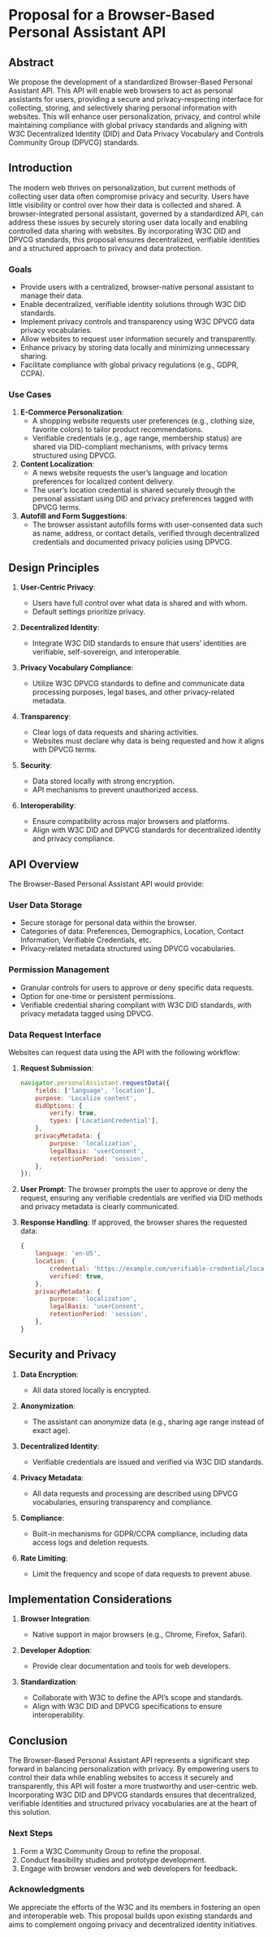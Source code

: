 # Proposal for a Browser-Based Personal Assistant API

## Abstract
We propose the development of a standardized Browser-Based Personal Assistant API. This API will enable web browsers to act as personal assistants for users, providing a secure and privacy-respecting interface for collecting, storing, and selectively sharing personal information with websites. This will enhance user personalization, privacy, and control while maintaining compliance with global privacy standards and aligning with W3C Decentralized Identity (DID) and Data Privacy Vocabulary and Controls Community Group (DPVCG) standards.

## Introduction
The modern web thrives on personalization, but current methods of collecting user data often compromise privacy and security. Users have little visibility or control over how their data is collected and shared. A browser-integrated personal assistant, governed by a standardized API, can address these issues by securely storing user data locally and enabling controlled data sharing with websites. By incorporating W3C DID and DPVCG standards, this proposal ensures decentralized, verifiable identities and a structured approach to privacy and data protection.

### Goals
- Provide users with a centralized, browser-native personal assistant to manage their data.
- Enable decentralized, verifiable identity solutions through W3C DID standards.
- Implement privacy controls and transparency using W3C DPVCG data privacy vocabularies.
- Allow websites to request user information securely and transparently.
- Enhance privacy by storing data locally and minimizing unnecessary sharing.
- Facilitate compliance with global privacy regulations (e.g., GDPR, CCPA).

### Use Cases
1. **E-Commerce Personalization**:
   - A shopping website requests user preferences (e.g., clothing size, favorite colors) to tailor product recommendations.
   - Verifiable credentials (e.g., age range, membership status) are shared via DID-compliant mechanisms, with privacy terms structured using DPVCG.
2. **Content Localization**:
   - A news website requests the user’s language and location preferences for localized content delivery.
   - The user’s location credential is shared securely through the personal assistant using DID and privacy preferences tagged with DPVCG terms.
3. **Autofill and Form Suggestions**:
   - The browser assistant autofills forms with user-consented data such as name, address, or contact details, verified through decentralized credentials and documented privacy policies using DPVCG.

## Design Principles
1. **User-Centric Privacy**:
   - Users have full control over what data is shared and with whom.
   - Default settings prioritize privacy.

2. **Decentralized Identity**:
   - Integrate W3C DID standards to ensure that users’ identities are verifiable, self-sovereign, and interoperable.

3. **Privacy Vocabulary Compliance**:
   - Utilize W3C DPVCG standards to define and communicate data processing purposes, legal bases, and other privacy-related metadata.

4. **Transparency**:
   - Clear logs of data requests and sharing activities.
   - Websites must declare why data is being requested and how it aligns with DPVCG terms.

5. **Security**:
   - Data stored locally with strong encryption.
   - API mechanisms to prevent unauthorized access.

6. **Interoperability**:
   - Ensure compatibility across major browsers and platforms.
   - Align with W3C DID and DPVCG standards for decentralized identity and privacy compliance.

## API Overview
The Browser-Based Personal Assistant API would provide:

### User Data Storage
- Secure storage for personal data within the browser.
- Categories of data: Preferences, Demographics, Location, Contact Information, Verifiable Credentials, etc.
- Privacy-related metadata structured using DPVCG vocabularies.

### Permission Management
- Granular controls for users to approve or deny specific data requests.
- Option for one-time or persistent permissions.
- Verifiable credential sharing compliant with W3C DID standards, with privacy metadata tagged using DPVCG.

### Data Request Interface
Websites can request data using the API with the following workflow:
1. **Request Submission**:
   ```javascript
   navigator.personalAssistant.requestData({
       fields: ['language', 'location'],
       purpose: 'Localize content',
       didOptions: {
           verify: true,
           types: ['LocationCredential'],
       },
       privacyMetadata: {
           purpose: 'localization',
           legalBasis: 'userConsent',
           retentionPeriod: 'session',
       },
   });
   ```

2. **User Prompt**:
   The browser prompts the user to approve or deny the request, ensuring any verifiable credentials are verified via DID methods and privacy metadata is clearly communicated.

3. **Response Handling**:
   If approved, the browser shares the requested data:
   ```javascript
   {
       language: 'en-US',
       location: {
           credential: 'https://example.com/verifiable-credential/location',
           verified: true,
       },
       privacyMetadata: {
           purpose: 'localization',
           legalBasis: 'userConsent',
           retentionPeriod: 'session',
       },
   }
   ```

## Security and Privacy
1. **Data Encryption**:
   - All data stored locally is encrypted.
   
2. **Anonymization**:
   - The assistant can anonymize data (e.g., sharing age range instead of exact age).

3. **Decentralized Identity**:
   - Verifiable credentials are issued and verified via W3C DID standards.

4. **Privacy Metadata**:
   - All data requests and processing are described using DPVCG vocabularies, ensuring transparency and compliance.

5. **Compliance**:
   - Built-in mechanisms for GDPR/CCPA compliance, including data access logs and deletion requests.

6. **Rate Limiting**:
   - Limit the frequency and scope of data requests to prevent abuse.

## Implementation Considerations
1. **Browser Integration**:
   - Native support in major browsers (e.g., Chrome, Firefox, Safari).
   
2. **Developer Adoption**:
   - Provide clear documentation and tools for web developers.

3. **Standardization**:
   - Collaborate with W3C to define the API’s scope and standards.
   - Align with W3C DID and DPVCG specifications to ensure interoperability.

## Conclusion
The Browser-Based Personal Assistant API represents a significant step forward in balancing personalization with privacy. By empowering users to control their data while enabling websites to access it securely and transparently, this API will foster a more trustworthy and user-centric web. Incorporating W3C DID and DPVCG standards ensures that decentralized, verifiable identities and structured privacy vocabularies are at the heart of this solution.

### Next Steps
1. Form a W3C Community Group to refine the proposal.
2. Conduct feasibility studies and prototype development.
3. Engage with browser vendors and web developers for feedback.

### Acknowledgments
We appreciate the efforts of the W3C and its members in fostering an open and interoperable web. This proposal builds upon existing standards and aims to complement ongoing privacy and decentralized identity initiatives.

